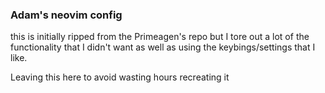 ### Adam's neovim config

this is initially ripped from the Primeagen's repo but I tore out a lot of the functionality that I didn't want as well as using the keybings/settings that I like.

Leaving this here to avoid wasting hours recreating it
